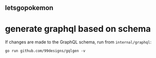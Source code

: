 ## letsgopokemon

# generate graphql based on schema

If changes are made to the GraphQL schema, run from `internal/graphql`:

`go run github.com/99designs/gqlgen -v`
